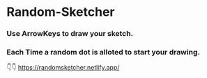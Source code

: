 # Random-Sketcher

### Use ArrowKeys to draw your sketch.
### Each Time a random dot is alloted to start your drawing.

👇👇
https://randomsketcher.netlify.app/
